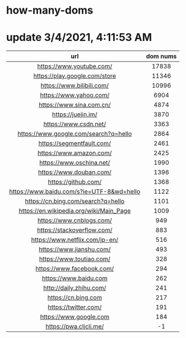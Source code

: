 # how-many-doms

# update 3/4/2021, 4:11:53 AM

url | dom nums
:-: | :-:
https://www.youtube.com/ | 17838
https://play.google.com/store | 11346
https://www.bilibili.com/ | 10996
https://www.yahoo.com/ | 6904
https://www.sina.com.cn/ | 4874
https://juejin.im/ | 3870
https://www.csdn.net/ | 3363
https://www.google.com/search?q=hello | 2864
https://segmentfault.com/ | 2461
https://www.amazon.com/ | 2425
https://www.oschina.net/ | 1990
https://www.douban.com/ | 1396
https://github.com/ | 1368
https://www.baidu.com/s?ie=UTF-8&wd=hello | 1122
https://cn.bing.com/search?q=hello | 1101
https://en.wikipedia.org/wiki/Main_Page | 1009
https://www.cnblogs.com/ | 949
https://stackoverflow.com/ | 883
https://www.netflix.com/jp-en/ | 516
https://www.jianshu.com/ | 493
https://www.toutiao.com/ | 328
https://www.facebook.com/ | 294
https://www.baidu.com | 262
http://daily.zhihu.com/ | 241
https://cn.bing.com | 217
https://twitter.com/ | 191
https://www.google.com | 184
https://pwa.clicli.me/ | -1
